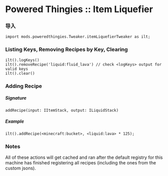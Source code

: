 # Powered Thingies :: Item Liquefier

### 导入

```zenscript
import mods.poweredthingies.Tweaker.itemLiquefierTweaker as ilt;
```

### Listing Keys, Removing Recipes by Key, Clearing

```zenscript
ilt().logKeys()
ilt().removeRecipe('liquid:fluid_lava') // check <logKeys> output for valid keys
ilt().clear()
```

### Adding Recipe

##### Signature

```zenscript
addRecipe(input: IItemStack, output: ILiquidStack)
```

##### Example

```zenscript
ilt().addRecipe(<minecraft:bucket>, <liquid:lava> * 125);
```

### Notes

All of these actions will get cached and ran after the default registry for this machine has finished registering all recipes (including the ones from the custom jsons).